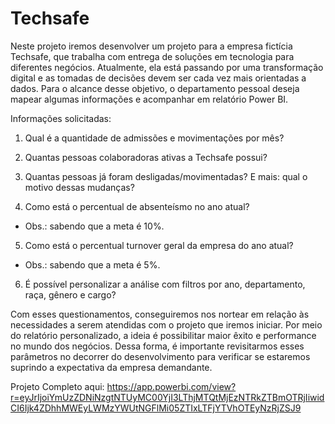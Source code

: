 # Techsafe

Neste projeto iremos desenvolver um projeto para a empresa fictícia Techsafe, que trabalha com entrega de soluções em tecnologia para diferentes negócios. Atualmente, ela está passando por uma transformação digital e as tomadas de decisões devem ser cada vez mais orientadas a dados. Para o alcance desse objetivo, o departamento pessoal deseja mapear algumas informações e acompanhar em relatório Power BI.

Informações solicitadas:

1) Qual é a quantidade de admissões e movimentações por mês?

2) Quantas pessoas colaboradoras ativas a Techsafe possui?

3) Quantas pessoas já foram desligadas/movimentadas? E mais: qual o motivo dessas mudanças?

4) Como está o percentual de absenteísmo no ano atual?

- Obs.: sabendo que a meta é 10%.
5) Como está o percentual turnover geral da empresa do ano atual?

- Obs.: sabendo que a meta é 5%.
6) É possível personalizar a análise com filtros por ano, departamento, raça, gênero e cargo?

Com esses questionamentos, conseguiremos nos nortear em relação às necessidades a serem atendidas com o projeto que iremos iniciar. Por meio do relatório personalizado, a ideia é possibilitar maior êxito e performance no mundo dos negócios. Dessa forma, é importante revisitarmos esses parâmetros no decorrer do desenvolvimento para verificar se estaremos suprindo a expectativa da empresa demandante.

Projeto Completo aqui: https://app.powerbi.com/view?r=eyJrIjoiYmUzZDNiNzgtNTUyMC00YjI3LThjMTQtMjEzNTRkZTBmOTRjIiwidCI6Ijk4ZDhhMWEyLWMzYWUtNGFlMi05ZTIxLTFjYTVhOTEyNzRjZSJ9
